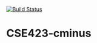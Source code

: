 [![Build Status](https://travis-ci.org/vgf89/CSE423-cminus.svg?branch=travis-test)](https://travis-ci.org/vgf89/CSE423-cminus)

# CSE423-cminus